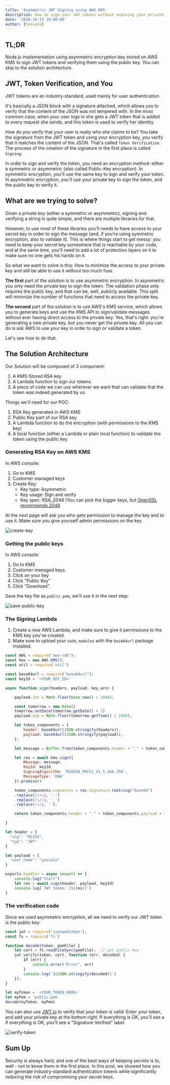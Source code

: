 ```yaml
---
title: 'Asymmetric JWT Signing using AWS KMS'
description: How to sign your JWT tokens without exposing your private key using AWS KMS
date: '2020-10-13 10:00:00'
author: [Yossale]
---
```


## TL;DR
Node.js implementation using asymmetric encryption key stored on AWS KMS to sign JWT tokens and verifying them using the public key. You can skip to the solution architecture.

## JWT, Token Verification, and You
JWT tokens are an industry-standard, used mainly for user authentication.

It's basically a JSON block with a signature attached, which allows you to verify that the content of the JSON was not tempered with. In the most common case, when your user logs in she gets a JWT token that is added to every request she sends, and this token is used to verify her identity.

How do you verify that your user is really who she claims to be? You take the signature from the JWT token and using your encryption key, you verify that it matches the content of the JSON. That's called `Token Verification`. The process of the creation of the signature in the first place is called `Signing`.

In order to sign and verify the token, you need an encryption method - either a symmetric or asymmetric (also called Public-Key encryption). In symmetric encryption, you'll use the same key to sign and verify your token. In asymmetric encryption, you'll use your private key to sign the token, and the public key to verify it.

## What are we trying to solve?

Given a private key (either a symmetric or asymmetric), signing and verifying a string is quite simple, and there are multiple libraries for that.

However, to use most of these libraries you'll needs to have access to your secret key in order to sign the message (and, if you're using symmetric encryption, also to validate it). This is where things start to get messy: you need to keep your secret key somewhere that is reachable by your code, and at the same time, you'll need to add a lot of protection layers on it to make sure no one gets his hands on it.

So what we want to solve is this: How to minimize the access to your private key and still be able to use it without too much fuss.

**The first** part of the solution is to use asymmetric encryption. In asymmetric you only need the private key to sign the token. The validation phase only requires the public key, and that can be, well, publicly available. This split will minimize the number of functions that need to access the private key.

**The second** part of the solution is to use AWS's KMS service, which allows you to generate keys and use the KMS API to sign/validate messages without ever having direct access to the private key. Yes, that's right: you're generating a new private key, but you never get the private key. All you can do is ask AWS to use your key in order to sign or validate a token.

Let's see how to do that.

## The Solution Architecture

Our Solution will be composed of 3 component:

1. A KMS-Stored RSA key
2. A Lambda function to sign our tokens
3. A piece of code we can use wherever we want that can validate that the token was indeed generated by us.

Things we'll need for our POC:

1. RSA Key generated in AWS KMS
3. Public Key part of our RSA key
2. A Lambda function to do the encryption (with permissions to the KMS key)
4. A local function (either a Lambda or plain local function) to validate the token using the public key

### Generating RSA Key on AWS KMS
In AWS console:

1. Go to KMS
2. Customer managed keys
3. Create Key:
    * Key type: Asymmetric
    * Key usage: Sign and verify
    * Key spec: RSA_2048 (You can pick the bigger keys, but [OpenSSL recommends 2048](https://www.digicert.com/kb/ssl-support/openssl-quick-reference-guide.htm#:~:text=key%20(%2Dout%20yourdomain.,the%20OpenSSL%20format%20called%20PEM.&text=Even%20though%20the%20contents%20of,important%20information%20about%20the%20key.) )

At the next page will ask you who gets permission to manage the key and to use it. Make sure you give yourself admin permissions on the key.

![create-key](/assets/images/2020-10-13-asymmetric-jwt-signing-using-aws-kms/create-key.gif)

### Getting the public keys
In AWS console:

1. Go to KMS
2. Customer managed keys.
3. Click on your key
4. Click "Public Key"
5. Click "Download".

Save the key file as `public.pem`, we'll use it in the next step.

![save-public-key](/assets/images/2020-10-13-asymmetric-jwt-signing-using-aws-kms/save-public-key.gif)

### The Signing Lambda

1. Create a new AWS Lambda, and make sure to give it permissions to the KMS key you've created.
2. Make sure to upload your `node_modules` with the `base64url` package installed.

```js
const AWS = require("aws-sdk");
const kms = new AWS.KMS();
const util = require('util')

const base64url = require("base64url");
const keyId = '<YOUR_KEY_ID>'

async function sign(headers, payload, key_arn) {

    payload.iat = Math.floor(Date.now() / 1000);

    const tomorrow = new Date()
    tomorrow.setDate(tomorrow.getDate() + 1)
    payload.exp = Math.floor(tomorrow.getTime() / 1000);

    let token_components = {
        header: base64url(JSON.stringify(headers)),
        payload: base64url(JSON.stringify(payload)),
    };

    let message = Buffer.from(token_components.header + "." + token_components.payload)

    let res = await kms.sign({
        Message: message,
        KeyId: keyId,
        SigningAlgorithm: 'RSASSA_PKCS1_V1_5_SHA_256',
        MessageType: 'RAW'
    }).promise()

    token_components.signature = res.Signature.toString("base64")
    .replace(/\+/g, '-')
    .replace(/\//g, '_')
    .replace(/=/g, '');

    return token_components.header + "." + token_components.payload + "." + token_components.signature;

}

let header = {
  "alg": "RS256",
  "typ": "JWT"
}

let payload = {
  "user_name": "yossale"
}

exports.handler = async (event) => {
    console.log("Start")
    let res = await sign(header, payload, keyId)
    console.log(`JWT token: [${res}]`)
}

```

### The verification code
Since we used asymmetric encryption, all we need to verify our JWT token is the public key:

```js
const jwt = require('jsonwebtoken');
const fs = require('fs')

function decode(token, pemFile) {
    let cert = fs.readFileSync(pemFile);  // get public key
    jwt.verify(token, cert, function (err, decoded) {
        if (err) {
            console.error("Error", err)
        }
        console.log(`${JSON.stringify(decoded)}`)
    });
}

let myToken = `<YOUR_TOKEN_HERE>`
let myPem = `public.pem`
decode(myToken, myPem)
```

You can also use [JWT.io](https://jwt.io/) to verify that your token is valid: Enter your token, and add your private key at the bottom right. If everything is OK, you'll see a If everything is OK, you'll see a "Signature Verified" label.

![verify-token](/assets/images/2020-10-13-asymmetric-jwt-signing-using-aws-kms/verify-token.gif)

##  Sum Up

Security is always hard, and one of the best ways of keeping secrets is to, well - not to know them in the first place. In this post, we showed how you can generate industry-standard authentication tokens while significantly reducing the risk of compromising your secret keys.


